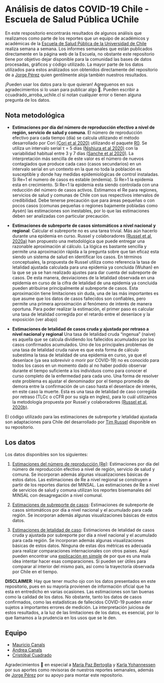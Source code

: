 Análisis de datos COVID-19 Chile - Escuela de Salud Pública UChile
==================================================================

En este respositorio encontrarás resultados de algunos análisis que
realizamos como parte de los reportes que un equipo de académicos y
académicas de la [Escuela de Salud Pública de la Universidad de
Chile](http://www.saludpublica.uchile.cl) realiza semana a semana. Los
informes semanales que están publicados directamente en la página web de
la Escuela, no obstante este repositorio tiene por objetivo dejar
disponible para la comunidad las bases de datos procesadas, gráficos y
código utilizado. La mayor parte de los datos utilizados para estos
análizados son obtenidos directamente del repositorio de a [Jorge
Pérez](https://github.com/jorgeperezrojas/covid19-data) quien
gentilmente aloja también nuestros resultados.

¡Pueden usar los datos para lo que quieran! Agreguenos en sus
agradecimientos si lo usan para publicar algo 🥰. Pueden escribir a
ccuadrado\_arroba\_uchile.cl si notan cualquier error o tienen alguna
pregunta de los datos.

Nota metodológica
-----------------

-   **Estimaciones por día del número de reproducción efectivo a nivel
    de región, servicio de salud y comuna**. El número de reproducción
    efectivo para cada tiempo (día) se calcula utilizando el método
    desarrollado por Cori [(Cori et
    al 2020)](https://academic.oup.com/aje/article/178/9/1505/89262)
    utilizando el paquete
    [R0](https://www.rdocumentation.org/packages/R0/versions/1.2-6). Se
    utiliza un intervalo serial τ = 5 días [(Nishiura et
    al 2020)](https://www.ijidonline.com/article/S1201-9712(20)30119-3/fulltext)
    con la variabilidad habitual entre 3 y 7 días [(Sanche et
    al 2020)](https://wwwnc.cdc.gov/eid/article/26/7/20-0282_article).
    La interpretación más sencilla de este valor es el número de nuevos
    contagiados que produce cada caso (casos secundarios) en un
    intervalo serial en un contexto en la que no toda la población es
    susceptible y donde hay medidas epidemiológicas de control
    instaladas. Si Re=1 el numero de casos es estable (endemia). Si
    Re&gt;1 la epidemia esta en crecimiento. Si Re&lt;1 la epidemia esta
    siendo controlada con una reducción del número de casos activos.
    Estimamos el Re para regiones, servicios de salud y comunas de Chile
    con sus respectivos intervalos de credibilidad. Debe tenerse
    precaución que para áreas pequeñas o con pocos casos (comunas
    pequeñas o regiones bajamente pobladas como Aysén) las estimaciones
    son inestables, por lo que las estimaciones deben ser analizadas con
    particular precaución.

-   **Estimaciones de subreporte de casos sintomáticos a nivel nacional
    y regional**: Calcular el subreporte no es una tarea trivial. Más
    aún hacerlo durante una epidemia en curso. Russel y colaboradores
    [(Russel et al,
    2020a)](https://cmmid.github.io/topics/covid19/severity/global_cfr_estimates.html?fbclid=IwAR31V4DbTkUDkJJKpfJMI1M7sYxt16EMQ9yRH5Y-lV0lAIH2mbkfkFZ5zeE)
    han propuesto una metodológica que puede entregar una razonable
    aproximación al cálculo. La lógica es bastante sencilla y permite
    una aproximación rápida a la pregunta sobre que tan eficaz esta
    siendo un sistema de salud en identificar los casos. En términos
    conceptuales, la propuesta de Russel utiliza como referencia la tasa
    de letalidad ajustada calculada para una epidemia ya concluida
    (Wuhan) en la que se ya se han realizado ajustes para dar cuenta del
    subreporte de casos. De esta manera, desviaciones de la letalidad
    observada en una epidemia en curso de la cifra de letalidad de una
    epidemia ya concluida pueden atribuirse principalmente al subreporte
    de casos. Esta aproximación tiene limitaciones sin duda, una de las
    más importantes es que asume que los datos de casos fallecidos son
    confiables, pero permite una primera aproximación al fenómeno de
    interés de manera oportuna. Para poder realizar la estimación, el
    primer paso es calcular una tasa de letalidad corregida por el
    retardo entre el desenlace y la exposición (ver abajo)

-   **Estimaciones de letalidad de casos cruda y ajustada por retraso a
    nivel nacional y regional** Una tasa de letalidad cruda “ingenua”
    (naive) es aquella que se calcula dividiendo los fallecidos
    acumulados por los casos confirmados acumulados. Uno de los
    principales problemas de una tasa de letalidad cruda naive es que
    esta forma de cálculo subestima la tasa de letalidad de una epidemia
    en curso, ya que el desenlace (ya sea sobrevivir o morir por
    COVID-19) no es conocido para todos los casos en un momento dado al
    no haber podido observar durante el tiempo suficiente a los
    individuos como para conocer el curso completo de la enfermedad para
    cada uno. Una forma de resolver este problema es ajustar el
    denominador por el tiempo promedio de demora entre la confirmación
    de un caso hasta el desenlace de interés, en este caso la muerte.
    Esta es una tasa de letalidad de caso corregida por retraso (TLCc o
    cCFR por su sigla en ingles), para lo cuál utilizamos la metodología
    propuesta por Russel y colaboradores [(Russel et al,
    2020b)](https://doi.org/10.2807/1560-7917.%20ES.2020.25.12.200025).

El código utilizado para las estimaciones de subreporte y letalidad
ajustada son adaptaciones para Chile del desarrollado por [Tim
Russel](https://github.com/thimotei/CFR_calculation) disponible en su
repositorio.

Los datos
---------

Los datos disponibles son los siguientes:

1.  [Estimaciones del número de reproducción (Re)](Re): Estimaciones por
    día del número de reproducción efectivo a nivel de región, servicio
    de salud y comuna. Se incorporan además algunas visualizaciones
    básicas de estos datos. Las estimaciones de Re a nivel regional se
    construyen a partir de los reportes diarios del MINSAL. Las
    estimaciones de Re a nivel de servicios de salud y comuna utilizan
    los reportes bisemanales del MINSAL con desagregación a nivel
    comunal.

2.  [Estimaciones de subreporte de casos](Subreporte): Estimaciones de
    subreporte de casos sintomáticos por día a nivel nacional y el
    acumulado para cada región. Se incorporan además algunas
    visualizaciones básicas de estos datos.

3.  [Estimaciones de letalidad de caso](Letalidad): Estimaciones de
    letalidad de casos cruda y ajustada por subreporte por día a nivel
    nacional y el acumulado para cada región. Se incorporan además
    algunas visualizaciones básicas de estos datos. Ninguna de estas dos
    métricas es adecuada para realizar comparaciones internacionales con
    otros paises. Aquí pueden encontrar una [explicación en
    simple](https://twitter.com/ccuadradon/status/1247693886195195905)
    de por que es una mala idea intentar hacer esas comparaciones. Si
    pueden ser útiles para comparar al interior del mismo país, así como
    la trayectoría observada por Chile en el tiempo.

**DISCLAIMER**: Hay que tener mucho ojo con los datos presentados en
este repositorio, pues en su mayoría provienen de información oficial
que ha esta en entredicho en varias ocasiones. Las estimaciones son tan
buenas como la calidad de los datos. No obstante, tanto los datos de
casos confirmados, como las estadísticas de fallecidos COVID-19 pueden
estar sujetos a importantes errores de medición. La interpretación
juiciosa de estos resultados, a la luz de las limitaciones de los datos,
es esencial, por lo que llamamos a la prudencia en los usos que se le
den.

Equipo
------

-   [Mauricio
    Canals](http://www.saludpublica.uchile.cl/academicos/salud-ambiental/138634/mauricio-canals-lambarri)
-   [Andrea
    Canals](http://www.saludpublica.uchile.cl/academicos/bioestadistica/136193/maria-andrea-canals-cifuentes)
-   [Cristóbal Cuadrado](https://github.com/ccuadradon)

Agradecimientos 🥰 en especial a [María Paz
Bertoglia](http://www.saludpublica.uchile.cl/academicos/nutricion-de-poblaciones/103392/maria-paz-bertoglia-arredondo)
y [Karla
Yohannessen](http://www.saludpublica.uchile.cl/academicos/salud-ambiental/104656/karla-yohannessen-vasquez)
por sus aportes como revisoras de nuestros reportes semanales, además de
[Jorge Pérez](https://github.com/jorgeperezrojas/covid19-data) por su
apoyo para montar este repositorio.
